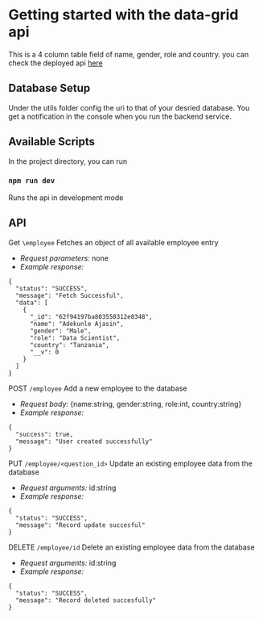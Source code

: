 # Getting started with the data-grid api

This is a 4 column table field of name, gender, role and country. you can check
the deployed api [here](https://data-grid-api-2.herokuapp.com/employee)

## Database Setup

Under the utils folder config the uri to that of your desried database. You get
a notification in the console when you run the backend service.

## Available Scripts

In the project directory, you can run

### `npm run dev`

Runs the api in development mode

## API

Get `\employee` Fetches an object of all available employee entry

- _Request parameters:_ none
- _Example response:_

```
{
  "status": "SUCCESS",
  "message": "Fetch Successful",
  "data": [
    {
      "_id": "62f94197ba803550312e0348",
      "name": "Adekunle Ajasin",
      "gender": "Male",
      "role": "Data Scientist",
      "country": "Tanzania",
      "__v": 0
    }
  ]
}
```

POST `/employee` Add a new employee to the database

- _Request body:_ {name:string, gender:string, role:int, country:string}
- _Example response:_

```
{
  "success": true,
  "message": "User created successfully"
}
```

PUT `/employee/<question_id>` Update an existing employee data from the database

- _Request arguments:_ id:string
- _Example response:_

```
{
  "status": "SUCCESS",
  "message": "Record update succesful"
}
```

DELETE `/employee/id` Delete an existing employee data from the database

- _Request arguments:_ id:string
- _Example response:_

```
{
  "status": "SUCCESS",
  "message": "Record deleted succesfully"
}
```
